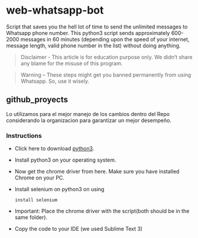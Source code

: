 # web-whatsapp-bot
Script that saves you the hell lot of time to send the unlimited messages to Whatsapp phone number. This python3 script sends approximately 600-2000 messages in 60 minutes (depending upon the speed of your internet, message length, valid phone number in the list) without doing anything.

   >Disclaimer - This article is for education purpose only. We didn’t share any blame for the misuse of this program.

   >Warning – These steps might get you banned permanently from using Whatsapp. So, use it wisely.

## github_proyects
Lo utilizamos para el mejor manejo de los cambios dentro del Repo considerando la organizacion para garantizar un mejor desempeño.

### Instructions

* Click here to download [python3](https://www.python.org/downloads/).

* Install python3 on your operating system.

* Now get the chrome driver from here. Make sure you have installed Chrome on your PC.

* Install selenium on python3 on using

  `install selenium`


* Important: Place the chrome driver with the script(both should be in the same folder).

* Copy the code to your IDE (we used Sublime Text 3)
